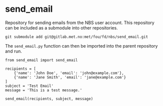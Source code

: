 # send_email

Repository for sending emails from the NBS user account. This repository can be included as a submodule into other repositories.

`git submodule add git@gitlab.met.no:met/fou/fd/nbs/send_email.git`

The `send_email.py` function can then be imported into the parent repository and run.

```
from send_email import send_email

recipients = [
    {'name': 'John Doe', 'email': 'john@example.com'},
    {'name': 'Jane Smith', 'email': 'jane@example.com'}
]
subject = 'Test Email'
message = 'This is a test message.'

send_email(recipients, subject, message)
```
